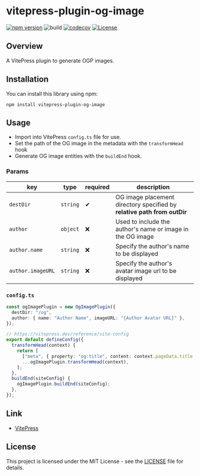 # vitepress-plugin-og-image

[![npm version](https://badge.fury.io/js/vitepress-plugin-og-image.svg)](https://badge.fury.io/js/vitepress-plugin-og-image)
![build](https://github.com/ryohidaka/vitepress-plugin-og-image/workflows/Build/badge.svg)
[![codecov](https://codecov.io/gh/ryohidaka/vitepress-plugin-og-image/graph/badge.svg?token=RHP9TB2F51)](https://codecov.io/gh/ryohidaka/vitepress-plugin-og-image)
[![License](https://img.shields.io/badge/license-MIT-blue.svg)](https://opensource.org/licenses/MIT)

## Overview

A VitePress plugin to generate OGP images.

## Installation

You can install this library using npm:

```shell
npm install vitepress-plugin-og-image
```

## Usage

- Import into VitePress `config.ts` file for use.
- Set the path of the OG image in the metadata with the `transformHead` hook
- Generate OG image entities with the `buildEnd` hook.

### Params

| key               | type     | required | description                                                             |
| ----------------- | -------- | -------- | ----------------------------------------------------------------------- |
| `destDir`         | `string` | ✔       | OG image placement directory specified by **relative path from outDir** |
| `author`          | `object` | ❌       | Used to include the author's name or image in the OG image              |
| `author.name`     | `string` | ❌       | Specify the author's name to be displayed                               |
| `author.imageURL` | `string` | ❌       | Specify the author's avatar image url to be displayed                   |

### `config.ts`

```ts
const ogImagePlugin = new OgImagePlugin({
  destDir: "/og",
  author: { name: "Author Name", imageURL: "{Author Avatar URL}" },
});

// https://vitepress.dev/reference/site-config
export default defineConfig({
  transformHead(context) {
    return [
      ["meta", { property: "og:title", content: context.pageData.title }],
      ...ogImagePlugin.transformHead(context),
    ];
  },
  buildEnd(siteConfig) {
    ogImagePlugin.buildEnd(siteConfig);
  },
});
```

## Link

- [VitePress](https://vitepress.dev/)

## License

This project is licensed under the MIT License - see the [LICENSE](LICENSE) file for details.

